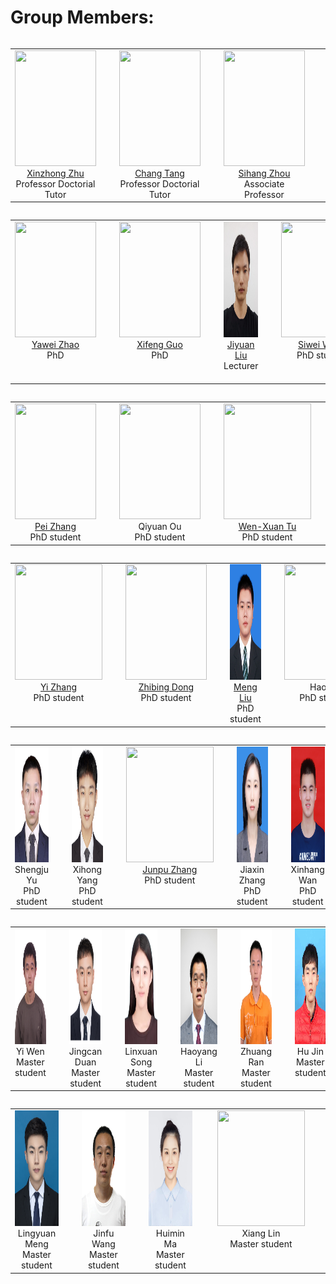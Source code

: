 # Group Members:

<table width="90%" border="0" align="left" cellspacing="30">
        <tbody><tr valign="top" align="center">
          <td width="20%" style="padding-right:30px">
            <div> <img width="130" height="185" src="./groupmember/xinzhongzhu.jpg"></div>
            <div> <a href="http://xinzhongzhu.github.io/">Xinzhong Zhu</a> </div>
            <div> Professor Doctorial Tutor </div>
          </td>
          <td width="20%" style="padding-right:30px">
            <div> <img width="130" height="185" src="./groupmember/tangchang.png"></div>
            <div> <a href="http://tangchang.net/">Chang Tang</a> </div>
            <div> Professor Doctorial Tutor </div>
          </td>
          <td width="20%" style="padding-right:30px">
            <div> <img width="130" height="185" src="./groupmember/sihang.PNG"></div>
            <div> <a href="https://sihangzhou.github.io/">Sihang Zhou</a> </div>
            <div> Associate Professor </div>
          </td>
          <td width="20%" style="padding-right:30px">
            <div> <img width="130" height="185" src="./groupmember/siqi.PNG"></div>
            <div> <a href="https://github.com/wangsiqinudt">Siqi Wang</a> </div>
            <div> Associate Professor </div>
          </td>
          <td width="20%" style="padding-right:30px">
            <div> <img width="140" height="185" src="./groupmember/xingchen.jpg"></div>
            <div><a href="https://github.com/ownseven">  Xingchen Hu </a> </div>
            <div> Postdoctoral </div>
          </td>
          <td width="20%" style="padding-right:30px">
            <div> <img width="130" height="185" src="./groupmember/tuanfei.jpg"></div>
            <div> <a href="https://zhutuanfei.github.io/"> Tuanfei Zhu </a> </div>
            <div> Postdoctoral </div>
          </td>

 <table width="90%" border="0" align="left" cellspacing="30">
 		<tbody><tr valign="top" align="center">
         <td width="20%" style="padding-right:30px">
            <div> <img width="130" height="185" src="./groupmember/yawei.PNG"></div>
            <div> <a href="https://yaweizhao.github.io">Yawei Zhao</a></div>
            <div> PhD </div>
          </td>
          <td width="20%" style="padding-right:30px">
            <div> <img width="130" height="185" src="./groupmember/xifeng.PNG"></div>
            <div> <a href="http://github.com/XifengGuo">Xifeng Guo</a> </div>
            <div> PhD </div>
          </td>
       <td width="20%" style="padding-right:30px">
            <div> <img width="130" height="185" src="./groupmember/liujiyuan.jpg"></div>
            <div> <a href="https://liujiyuan13.github.io/">Jiyuan Liu</a> </div>
            <div> Lecturer </div>
       </td>
      <td width="20%" style="padding-right:30px">
            <div> <img width="130" height="185" src="./groupmember/siweiwang.jpg"></div>
            <div> <a href="https://wangsiwei2010.github.io">Siwei Wang</a> </div>
            <div> PhD student </div>
          </td>
           <td width="20%" style="padding-right:30px">
            <div> <img width="122" height="185" src="./groupmember/zhengxiao1.jpg"></div>
            <div> <a href="https://xiaozh-nudt.github.io/">Xiao Zheng</a></div>
            <div> PhD student </div>
          </td>
     <td width="20%" style="padding-right:30px">
            <div> <img width="130" height="185" src="./groupmember/hujingtao.jpg"></div>
            <div><a href="https://hujingtao.github.io/">Jingtao Hu</a></div>
            <div> PhD student </div>
          </td>
   

 <table width="90%" border="0" align="left" cellspacing="30">
 		<tbody><tr valign="top" align="center">
     <td width="20%" style="padding-right:30px">
            <div> <img width="130" height="185" src="./groupmember/zhangpei.jpg"></div>
            <div> <a href="https://jeaninezpp.github.io/">Pei Zhang</a></div>
            <div> PhD student </div>
          </td>
     <td width="20%" style="padding-right:30px">
            <div> <img width="130" height="185" src="./groupmember/ouqiyuan.jpeg"></div>
            <div> Qiyuan Ou</div>
            <div> PhD student </div>
          </td>
    <td width="20%" style="padding-right:30px">
            <div> <img width="140" height="185" src="./groupmember/wenxuan.jpg"></div>
            <div> <a href="https://wxtu.github.io">Wen-Xuan Tu</a></div>
            <div> PhD student </div>
          </td>
     <td width="20%" style="padding-right:30px">
            <div> <img width="130" height="185" src="./groupmember/lwx.jpg"></div>
            <div> Wei-Xuan Liang</div>
            <div> PhD student </div>
          </td>
     <td width="20%" style="padding-right:30px">
            <div> <img width="130" height="185" src="./groupmember/liliang.jpg"></div>
            <div> <a href="https://liliangnudt.github.io/">Liang Li</a> </div>
            <div> PhD student </div>
          </td>
    <td width="20%" style="padding-right:30px">
            <div> <img width="130" height="185" src="./groupmember/liangke.jpg"></div>
            <div> <a href="https://liangke23.github.io/">Ke Liang</a> </div>
            <div> PhD student </div>
          </td>

                        
  <table width="90%" border="0" align="left" cellspacing="30">
 		<tbody><tr valign="top" align="center">
         <td width="20%" style="padding-right:30px">
            <div> <img width="140" height="185" src="./groupmember/zhangyi.jpg"></div>
            <div> <a href="https://github.com/ethan-yizhang">Yi Zhang</a></div>
            <div> PhD student </div>
          </td>
        <td width="20%" style="padding-right:30px">
           <div> <img width="130" height="185" src="./groupmember/dongzhibin1.jpg"></div>
            <div> <a href="https://dzboop.github.io/">Zhibing Dong</a> </div>
            <div> PhD student </div>
          </td>
    <td width="20%" style="padding-right:30px">
            <div> <img width="120" height="185" src="./groupmember/liumeng.jpg"></div>
            <div> <a href="https://mgithubl.github.io/">Meng Liu</a> </div>
            <div> PhD student </div>
          </td>
     <td width="20%" style="padding-right:30px">
            <div> <img width="130" height="185" src="./groupmember/yuhao.jpg"></div>
            <div>Hao Yu</div>
            <div> PhD student </div>
          </td>
     <td width="20%" style="padding-right:30px">
            <div> <img width="130" height="185" src="./groupmember/hudayu.jpg"></div>
            <div>Dayu Hu</div>
            <div> PhD student </div>
          </td>
      <td width="20%" style="padding-right:30px">
            <div> <img width="140" height="185" src="./groupmember/liusuyuan.jpg"></div>
            <div> <a href="https://tracesource.github.io/">Suyuan Liu</a></div>
            <div> PhD student </div>
          </td>  


  <table width="90%" border="0" align="left" cellspacing="30">
 		<tbody><tr valign="top" align="center">
     <td width="20%" style="padding-right:30px">
            <div> <img width="140" height="185" src="./groupmember/liusuyuan.jpg"></div>
            <div> Shengju Yu</div>
            <div> PhD student </div>
          </td>  
        <td width="20%" style="padding-right:30px">
            <div> <img width="132" height="185" src="./groupmember/yangxihong.jpg"></div>
            <div>Xihong Yang</div>
            <div> PhD student </div>
          </td>
    <td width="20%" style="padding-right:30px">
            <div> <img width="140" height="185" src="./groupmember/zhangjunpu.jpg"></div>
            <div> <a href="https://junpuzhang.github.io">Junpu Zhang</a></div>
            <div> PhD student </div>
          </td>
         <td width="20%" style="padding-right:30px">
            <div> <img width="140" height="185" src="./groupmember/zhangjiaxin.jpg"></div>
            <div> Jiaxin Zhang</div>
            <div> PhD student </div>
          </td>                     
      <td width="20%" style="padding-right:30px">
            <div> <img width="147" height="185" src="./groupmember/wanxinhang.jpg"></div>
            <div> Xinhang Wan</div>
            <div> PhD student </div>
     </td>
    <td width="20%" style="padding-right:30px">
            <div> <img width="140" height="185" src="./groupmember/liuyue.jpg"></div>
            <div> <a href="https://yueliu1999.github.io/">Yue Liu</a></div>
            <div> Master student </div>
          </td>                
                        

 

  <table width="90%" border="0" align="left" cellspacing="30">
 		<tbody><tr valign="top" align="center">
         <td width="20%" style="padding-right:30px">
            <div> <img width="140" height="185" src="./groupmember/wenyi.jpg"></div>
            <div> Yi Wen</div>
            <div> Master student </div>
          </td>
        <td width="20%" style="padding-right:30px">
            <div> <img width="132" height="185" src="./groupmember/duanjingcan.jpg"></div>
            <div> Jingcan Duan</div>
            <div> Master student </div>
          </td>
    <td width="20%" style="padding-right:30px">
            <div> <img width="147" height="185" src="./groupmember/songlinxuan.jpg"></div>
            <div> Linxuan Song</div>
            <div> Master student </div>
          </td>
     <td width="20%" style="padding-right:30px">
            <div> <img width="140" height="185" src="./groupmember/lihaoyang.jpg"></div>
            <div> Haoyang Li</div>
            <div> Master student </div>
          </td>
    <td width="20%" style="padding-right:30px">
            <div> <img width="140" height="185" src="./groupmember/ranzhuang.jpg"></div>
            <div> Zhuang Ran</div>
            <div> Master student </div>
          </td>  
        <td width="20%" style="padding-right:30px">
            <div> <img width="140" height="185" src="./groupmember/jinhu.jpg"></div>
            <div> Hu Jin</div>
            <div> Master student </div>
          </td>
                        
  <table width="90%" border="0" align="left" cellspacing="30">
 		<tbody><tr valign="top" align="center">
             <td width="20%" style="padding-right:30px">
            <div> <img width="140" height="185" src="./groupmember/menglingyuan.jpg"></div>
            <div> Lingyuan Meng</div>
            <div> Master student </div>
          </td>
        <td width="20%" style="padding-right:30px">
            <div> <img width="132" height="185" src="./groupmember/wangjinfu.jpg"></div>
            <div> Jinfu Wang</div>
            <div> Master student </div>
          </td>
    <td width="20%" style="padding-right:30px">
            <div> <img width="147" height="185" src="./groupmember/mahuimin.jpg"></div>
            <div> Huimin Ma</div>
            <div> Master student </div>
          </td>
     <td width="20%" style="padding-right:30px">
            <div> <img width="140" height="185" src="./groupmember/zhangjunpu.jpg"></div>
            <div> Xiang Lin</div>
            <div> Master student </div>
          </td>
 
